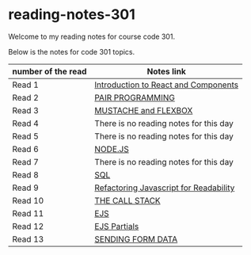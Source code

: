 # reading-notes-301

Welcome to my reading notes for course code 301.

Below is the notes for code 301 topics.

|     number of the read                                    |   Notes link                                         |
|-----------------------------------------------------------|------------------------------------------------------|
| Read 1                                                    |  [Introduction to React and Components](./read1.md)  |
| Read 2                                                    |  [PAIR PROGRAMMING](./read2.md)                      |
| Read 3                                                    |  [MUSTACHE and FLEXBOX](./read3.md)                  |
| Read 4                                                    |  There is no reading notes for this day              |
| Read 5                                                    |  There is no reading notes for this day              |
| Read 6                                                    |  [NODE.JS](./read6.md)                               |
| Read 7                                                    |  There is no reading notes for this day              |
| Read 8                                                    |  [SQL](./read8.md)                                   |
| Read 9                                                    |  [Refactoring Javascript for Readability](./read9.md)|
| Read 10                                                   |  [THE CALL STACK](./read10.md)                       |
| Read 11                                                   |  [EJS](./read11.md)                                  |
| Read 12                                                   |  [EJS Partials](./read12.md)                         |
| Read 13                                                   |  [SENDING FORM DATA](./read13.md)                    |
